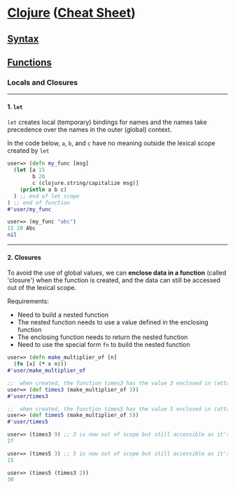 
# <a href="./README.md">Clojure</a> (<a href="https://clojure.org/api/cheatsheet">Cheat Sheet</a>)

## <a href="./Syntax.md">Syntax</a>

## <a href="./Functions.md">Functions</a>

### Locals and Closures

<hr>

#### 1. ```let```

```let``` creates local (temporary) bindings for names and the names take precedence over the names in the outer (global) context.

In the code below, ```a```, ```b```, and ```c``` have no meaning outside the lexical scope created by ```let```
```Clojure
user=> (defn my_func [msg]
  (let [a 15
        b 20
        c (clojure.string/capitalize msg)]
    (println a b c)
  ) ;; end of let scope
) ;; end of function
#'user/my_func

user=> (my_func "abc")
15 20 Abc
nil
```

<hr>

#### 2. Closures

To avoid the use of global values, we can **enclose data in a function** (called 'closure') when the function is created, and the data can still be accessed out of the lexical scope.

Requirements:
- Need to build a nested function
- The nested function needs to use a value defined in the enclosing function
- The enclosing function needs to return the nested function
- Need to use the special form ```fn``` to build the nested function

```Clojure
user=> (defn make_multiplier_of [n]
  (fn [x] (* x n)))
#'user/make_multiplier_of

;;  when created, the function times3 has the value 3 enclosed in (attached to) the function
user=> (def times3 (make_multiplier_of 3)) 
#'user/times3

;;  when created, the function times5 has the value 5 enclosed in (attached to) the function
user=> (def times5 (make_multiplier_of 5)) 
#'user/times5

user=> (times3 9) ;; 3 is now out of scope but still accessible as it's enclosed in the function
27

user=> (times5 3) ;; 5 is now out of scope but still accessible as it's enclosed in the function
15

user=> (times5 (times3 2))
30
```
